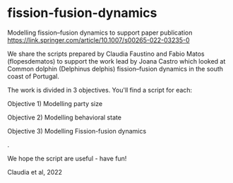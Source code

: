 # fission-fusion-dynamics
Modelling fission–fusion dynamics to support paper publication https://link.springer.com/article/10.1007/s00265-022-03235-0

We share the scripts prepared by Claudia Faustino and Fabio Matos (flopesdematos) to support the work lead by Joana Castro which looked at Common dolphin (Delphinus delphis) fission–fusion dynamics in the south coast of Portugal.

The work is divided in 3 objectives. You'll find a script for each:

Objective 1) Modelling party size

Objective 2) Modelling behavioral state

Objective 3) Modelling Fission-fusion dynamics

.


We hope the script are useful - have fun!

Claudia et al, 2022 

